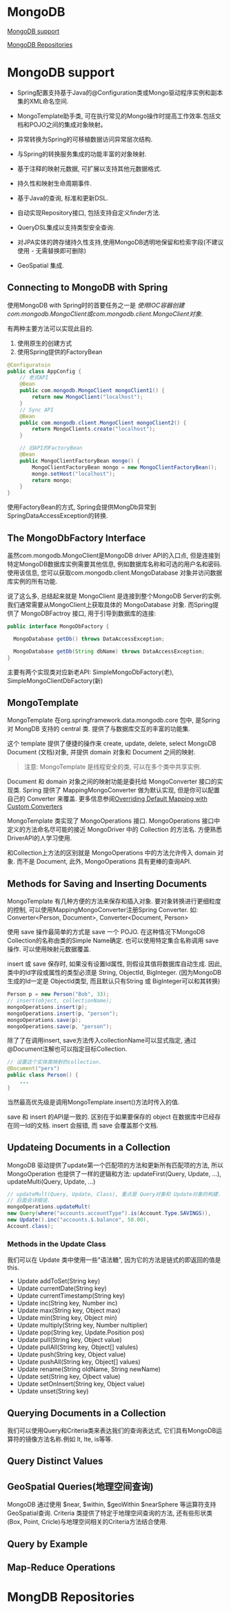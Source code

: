 # MongoDB

[MongoDB support](https://docs.spring.io/spring-data/mongodb/docs/2.1.9.RELEASE/reference/html/#mongo.core)

[MongoDB Repositories](https://docs.spring.io/spring-data/mongodb/docs/2.1.9.RELEASE/reference/html/#mongo.repositories)

# MongoDB support

* Spring配置支持基于Java的@Configuration类或Mongo驱动程序实例和副本集的XML命名空间.

* MongoTemplate助手类, 可在执行常见的Mongo操作时提高工作效率.包括文档和POJO之间的集成对象映射。

* 异常转换为Spring的可移植数据访问异常层次结构.

* 与Spring的转换服务集成的功能丰富的对象映射.

* 基于注释的映射元数据, 可扩展以支持其他元数据格式.

* 持久性和映射生命周期事件.

* 基于Java的查询, 标准和更新DSL.

* 自动实现Repository接口, 包括支持自定义finder方法.

* QueryDSL集成以支持类型安全查询.

* 对JPA实体的跨存储持久性支持,使用MongoDB透明地保留和检索字段(不建议使用 - 无需替换即可删除)

* GeoSpatial 集成.

## Connecting to MongoDB with Spring

使用MongoDB with Spring时的首要任务之一是
*使用IOC容器创建com.mongodb.MongoClient或com.mongodb.client.MongoClient对象*.

有两种主要方法可以实现此目的.

1. 使用原生的创建方式
2. 使用Spring提供的FactoryBean

```java
@Configuratoin
public class AppConfig {
    // 老式API
    @Bean
    public com.mongodb.MongoClient mongoClient1() {
        return new MongoClient("localhost");
    }
    // Sync API
    @Bean
    public com.mongodb.client.MongoClient mongoClient2() {
        return MongoClients.create("localhost");
    }

    // 旧API的FactoryBean
    @Bean
    public MongoClientFactoryBean mongo() {
        MongoClientFactoryBean mongo = new MongoClientFactoryBean();
        mongo.setHost("localhost");
        return mongo;
    }
}
```

使用FactoryBean的方式, Spring会提供MongDb异常到 SpringDataAccessException的转换.

## The MongoDbFactory Interface

虽然com.mongodb.MongoClient是MongoDB driver API的入口点,
但是连接到特定MongoDB数据库实例需要其他信息, 例如数据库名称和可选的用户名和密码.
使用该信息, 您可以获取com.mongodb.client.MongoDatabase 对象并访问数据库实例的所有功能.

说了这么多, 总结起来就是 MongoClient 是连接到整个MongoDB Server的实例.
我们通常需要从MongoClient上获取具体的 MongoDatabase 对象.
而Spring提供了 MongoDBFactroy 接口, 用于引导到数据库的连接:

```java
public interface MongoDbFactory {

  MongoDatabase getDb() throws DataAccessException;

  MongoDatabase getDb(String dbName) throws DataAccessException;
}
```

主要有两个实现类对应新老API: SimpleMongoDbFactory(老), SimpleMongoClientDbFactory(新)

## MongoTemplate

MongoTemplate 在org.springframework.data.mongodb.core 包中,
是Spring对 MongDB 支持的 central 类. 提供了与数据库交互的丰富的功能集.

这个 template 提供了便捷的操作来 create, update, delete, select
MongoDB Document (文档)对象, 并提供 domain 对象和 Document 之间的映射.

> 注意:
> MongoTemplate 是线程安全的类, 可以在多个类中共享实例.

Document 和 domain 对象之间的映射功能是委托给 MongoConverter 接口的实现类.
Spring 提供了 MappingMongoConverter 做为默认实现, 但是你可以配置自己的
Converter 来覆盖. 更多信息参阅[Overriding Default Mapping with Custom Converters](#)

MongoTemplate 类实现了 MongoOperations 接口.
MongoOperations 接口中定义的方法命名尽可能的接近 MongoDriver
中的 Collection 的方法名. 方便熟悉DriverAPI的人学习使用.

和Collection上方法的区别就是 MongoOperations 中的方法允许传入 domain 对象.
而不是 Document, 此外, MongoOperations 具有更棒的查询API.

## Methods for Saving and Inserting Documents

MongoTemplate 有几种方便的方法来保存和插入对象.
要对象转换进行更细粒度的控制, 可以使用MappingMongoConverter注册Spring Converter.
如: Converter<Person, Document>, Converter<Document, Person>

使用 save 操作最简单的方式是 save 一个 POJO.
在这种情况下MongoDB Collection的名称由类的Simple Name确定.
也可以使用特定集合名称调用 save 操作. 可以使用映射元数据覆盖.

insert 或 save 保存时, 如果没有设置Id属性, 则假设其值将数据库自动生成.
因此, 类中的Id字段或属性的类型必须是 String, ObjectId, BigInteger.
(因为MongoDB生成的Id一定是 ObjectId类型, 而且默认只有String 或 BigInteger可以和其转换)

```java
Person p = new Person("Bob", 33);
// insert(object, collectionName);
mongoOperations.insert(p);
mongoOperations.insert(p, "person");
mongoOperations.save(p);
mongoOperations.save(p, "person");
```

除了了在调用insert, save方法传入collectionName可以显式指定,
通过@Document注解也可以指定目标Collection.

```java
// 设置这个实体类映射的collection.
@Document("pers")
public class Person() {
    ...
}
```

当然最高优先级是调用MongoTemplate.insert()方法时传入的值.

save 和 insert 的API是一致的.
区别在于如果要保存的 object 在数据库中已经存在同一Id的文档.
insert 会报错, 而 save 会覆盖那个文档.

## Updateing Documents in a Collection

MongoDB 驱动提供了update第一个匹配项的方法和更新所有匹配项的方法,
所以 MongoOperation 也提供了一样的逻辑和方法:
updateFirst(Query, Update, ...), updateMulti(Query, Update, ...)

```java
// updateMult(Query, Update, Class), 重点是 Query对象和 Update对象的构建.
// 后面会详细说.
mongoOperations.updateMult(
new Query(where("accounts.accountType").is(Account.Type.SAVINGS)),
new Update().inc("accounts.$.balance", 50.00),
Account.class);
```

### Methods in the Update Class

我们可以在 Update 类中使用一些"语法糖", 因为它的方法是链式的即返回的值是this.

* Update addToSet(String key)
* Update currentDate(String key)
* Update currentTimestamp(String key)
* Update inc(String key, Number inc)
* Update max(String key, Object max)
* Update min(String key, Object min)
* Update multiply(String key, Number nultiplier)
* Update pop(String key, Update.Position pos)
* Update pull(String key, Object value)
* Update pullAll(String key, Object[] valules)
* Update push(String key, Object value)
* Update pushAll(String key, Object[] values)
* Update rename(String oldName, String newName)
* Update set(String key, Ojbect value)
* Update setOnInsert(String key, Object value)
* Update unset(String key)

## Querying Documents in a Collection

我们可以使用Query和Criteria类来表达我们的查询表达式,
它们具有MongoDB运算符的镜像方法名称.例如 lt, lte, is等等.

## Query Distinct Values

## GeoSpatial Queries(地理空间查询)

MongoDB 通过使用 $near, $within, $geoWithin $nearSphere 等运算符支持GeoSpatial查询.
Criteria 类提供了特定于地理空间查询的方法,
还有些形状类(Box, Point, Cricle)与地理空间相关的Criteria方法结合使用.

## Query by Example

## Map-Reduce Operations

# MongDB Repositories


